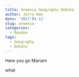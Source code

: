 ```yaml
---
title: Armenia Geography Debate
author: Jerry Han
date: '2017-03-11'
slug: armenia
categories:
  - Random
tags:
  - Geography
  - Debate
---
```


Here you go Mariam

<!--more-->

what
